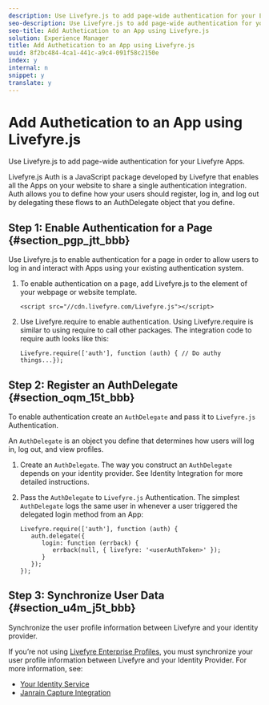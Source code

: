 ```yaml
---
description: Use Livefyre.js to add page-wide authentication for your Livefyre Apps.
seo-description: Use Livefyre.js to add page-wide authentication for your Livefyre Apps.
seo-title: Add Authetication to an App using Livefyre.js
solution: Experience Manager
title: Add Authetication to an App using Livefyre.js
uuid: 8f2bc484-4ca1-441c-a9c4-091f58c2150e
index: y
internal: n
snippet: y
translate: y
---
```


# Add Authetication to an App using Livefyre.js

Use Livefyre.js to add page-wide authentication for your Livefyre Apps.

Livefyre.js Auth is a JavaScript package developed by Livefyre that enables all the Apps on your website to share a single authentication integration. Auth allows you to define how your users should register, log in, and log out by delegating these flows to an AuthDelegate object that you define.

## Step 1: Enable Authentication for a Page {#section_pgp_jtt_bbb}

Use Livefyre.js to enable authentication for a page in order to allow users to log in and interact with Apps using your existing authentication system.

1. To enable authentication on a page, add Livefyre.js to the <head> element of your webpage or website template.

   ```
   <script src="//cdn.livefyre.com/Livefyre.js"></script>
   ```

1. Use Livefyre.require to enable authentication. Using Livefyre.require is similar to using require to call other packages. The integration code to require auth looks like this:

   ```
   Livefyre.require(['auth'], function (auth) { // Do authy things...});
   ```

## Step 2: Register an AuthDelegate {#section_oqm_15t_bbb}

To enable authentication create an `AuthDelegate` and pass it to `Livefyre.js` Authentication.

An `AuthDelegate` is an object you define that determines how users will log in, log out, and view profiles.

1. Create an `AuthDelegate`. The way you construct an `AuthDelegate` depends on your identity provider. See Identity Integration for more detailed instructions. 

1. Pass the `AuthDelegate` to `Livefyre.js` Authentication. The simplest `AuthDelegate` logs the same user in whenever a user triggered the delegated login method from an App: 

   ```
   Livefyre.require(['auth'], function (auth) { 
      auth.delegate({ 
         login: function (errback) { 
            errback(null, { livefyre: '<userAuthToken>' }); 
         }    
      });  
   });
   ```

## Step 3: Synchronize User Data {#section_u4m_j5t_bbb}

Synchronize the user profile information between Livefyre and your identity provider.

If you’re not using [Livefyre Enterprise Profiles](c_livefyre_enterprise_profiles.md#c_livefyre_enterprise_profiles), you must synchronize your user profile information between Livefyre and your Identity Provider. For more information, see:

* [Your Identity Service](c_your_identity_service.md#c_your_identity_service)
* [Janrain Capture Integration](c_janrain_capture_backplane.md#c_janrain_capture_backplane)

